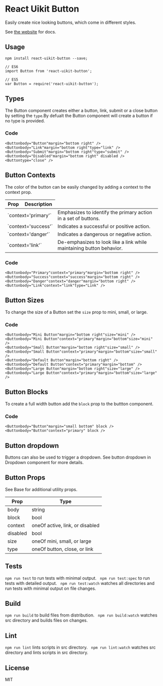 # React Uikit Button

Easily create nice looking buttons, which come in different styles.

See [the website](http://otissv.github.io/react-uikit-components) for docs.

## Usage

    npm install react-uikit-button --save;

    // ES6
    import Button from 'react-uikit-button';

    // ES5
    var Button = require('react-uikit-button');

## Types

The Button component creates either a button, link, submit or a close button by setting the <code>type</code>.By defualt the Button component will create a button if no type is provided.


### Code

    <Buttonbody="Button"margin="bottom right" />
    <Buttonbody="Link"margin="bottom right"type="link" />
    <Buttonbody="Submit"margin="bottom right"type="submit" />
    <Buttonbody="Disabled"margin="bottom right" disabled />
    <Buttontype="close" />

## Button Contexts

The color of the button can be easily changed by adding a context to the context prop.

<table class="uk-table">

<thead>

<tr>

<th>Prop</th>

<th>Description</th>

</tr>

</thead>

<tbody>

<tr>

<td colspan="2">`context='primary'`</td>

<td>Emphasizes to identify the primary action in a set of buttons.</td>

</tr>

<tr>

<td colspan="2">`context='success'`</td>

<td>Indicates a successful or positive action.</td>

</tr>

<tr>

<td colspan="2">`context='danger'`</td>

<td>Indicates a dangerous or negative action.</td>

</tr>

<tr>

<td colspan="2">`context='link'`</td>

<td>De-emphasizes to look like a link while maintaining button behavior.</td>

</tr>

</tbody>

</table>



### Code

    <Buttonbody="Primary"context="primary"margin="bottom right" />
    <Buttonbody="Success"context="success"margin="bottom right" />
    <Buttonbody="Danger"context="danger"margin="bottom right" />
    <Buttonbody="Link"context="link"type="Link" />

## Button Sizes

To change the size of a Button set the <code>size</code> prop to mini, small, or large.


### Code

    <Buttonbody="Mini Button"margin="bottom right"size="mini" />
    <Buttonbody="Mini Button"context="primary"margin="bottom"size="mini" />
    <Buttonbody="Small Button"margin="bottom right"size="small" />
    <Buttonbody="Small Button"context="primary"margin="bottom"size="small" />
    <Buttonbody="Default Button"margin="bottom right" />
    <Buttonbody="Default Button"context="primary"margin="bottom" />
    <Buttonbody="Large Button"margin="bottom right"size="large" />
    <Buttonbody="Large Button"context="primary"margin="bottom"size="large" />

## Button Blocks

To create a full width button add the <code>block</code> prop to the buttton component.


### Code

    <Buttonbody="Button"margin="small bottom" block />
    <Buttonbody="Button"context="primary" block />

## Button dropdown

Buttons can also be used to trigger a dropdown. See button dropdown in Dropdown component for more details.

## Button Props

See Base for additional utility props.

<table class="uk-table">

<thead>

<tr>

<th>Prop</th>

<th>Type</th>

</tr>

</thead>

<tbody>

<tr>

<td colspan="1">body</td>

<td>string</td>

</tr>

<tr>

<td colspan="1">block</td>

<td>bool</td>

</tr>

<tr>

<td colspan="1">context</td>

<td>oneOf active, link, or disabled</td>

</tr>

<tr>

<td colspan="1">disabled</td>

<td>bool</td>

</tr>

<tr>

<td colspan="1">size</td>

<td>oneOf mini, small, or large</td>

</tr>

<tr>

<td colspan="1">type</td>

<td>oneOf button, close, or link</td>

</tr>

</tbody>

</table>

## Tests

`npm run test` to run tests with minimal output.  
`npm run test:spec` to run tests with detailed output.  
`npm run test:watch` watches all directories and run tests with minimal output on file changes.  

## Build
`npm run build` to build files from distribution.  
`npm run build:watch` watches src directory and builds files on changes.  

## Lint
`npm run lint` lints scripts in src directory.  
`npm run lint:watch` watches src directory and lints scripts in src directory.  

## License
MIT
